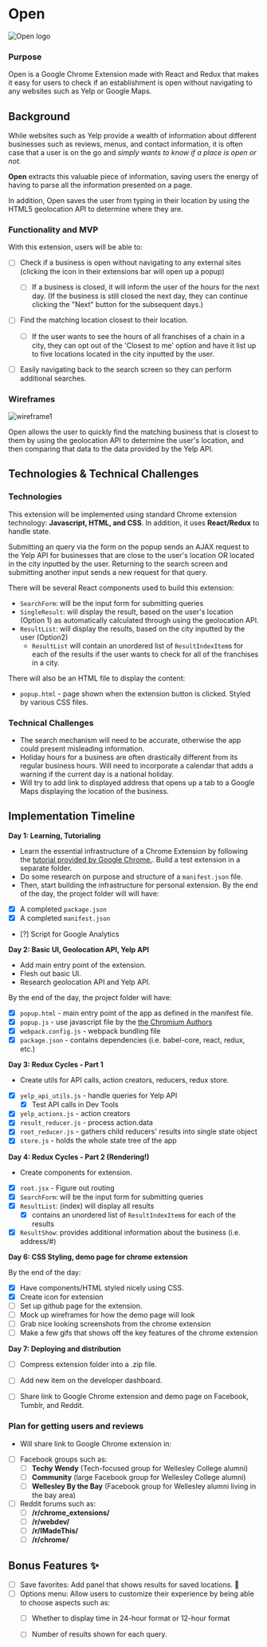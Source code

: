 # Open

![Open logo](http://res.cloudinary.com/liuffy/image/upload/c_scale,q_100,w_128/v1487453773/open_cursive_d0zsgn.png)

### Purpose 

Open is a Google Chrome Extension made with React and Redux that makes it easy for users to check if an establishment is open without navigating to any websites such as Yelp or Google Maps.


## Background

While websites such as Yelp provide a wealth of information about different businesses such as reviews, menus, and contact information, it is often case that a user is on the go and *simply wants to know if a place is open or not.* 

**Open** extracts this valuable piece of information, saving users the energy of having to parse all the information presented on a page. 

In addition, Open saves the user from typing in their location by using the HTML5 geolocation API to determine where they are.

### Functionality and MVP

With this extension, users will be able to:

- [ ] Check if a business is open without navigating to any external sites (clicking the icon in their extensions bar will open up a popup)
  - [ ] If a business is closed, it will inform the user of the hours for the next day. (If the business is still closed the next day, they can continue clicking the "Next" button for the subsequent days.)
- [ ] Find the matching location closest to their location. 
  - [ ] If the user wants to see the hours of all franchises of a chain in a city, they can opt out of the 'Closest to me' option and have it list up to five locations located in the city inputted by the user.  
- [ ] Easily navigating back to the search screen so they can perform additional searches. 


### Wireframes

![wireframe1](http://res.cloudinary.com/liuffy/image/upload/q_100/v1487531198/open_wireframe1_j3gufp.png)

Open allows the user to quickly find the matching business that is closest to them by using the geolocation API to determine the user's location, and then comparing that data to the data provided by the Yelp API. 


## Technologies & Technical Challenges 

### Technologies

This extension will be implemented using standard Chrome extension technology: **Javascript, HTML, and CSS**. In addition, it uses **React/Redux** to handle state.

Submitting an query via the form on the popup sends an AJAX request to the Yelp API for businesses that are close to the user's location OR located in the city inputted by the user. Returning to the search screen and submitting another input sends a new request for that query. 

There will be several React components used to build this extension: 

- `SearchForm`: will be the input form for submitting queries
- `SingleResult`: will display the result, based on the user's location (Option 1) as automatically calculated through using the geolocation API.
- `ResultList`: will display the results, based on the city inputted by the user (Option2)
  - `ResultList` will contain an unordered list of `ResultIndexItem`s for each of the results if the user wants to check for all of the franchises in a city. 

There will also be an HTML file to display the content:

- `popup.html` - page shown when the extension button is clicked. Styled by various CSS files.

### Technical Challenges

* The search mechanism will need to be accurate, otherwise the app could present misleading information. 
* Holiday hours for a business are often drastically different from its regular business hours. Will need to incorporate a calendar that adds a warning if the current day is a national holiday.
* Will try to add link to displayed address that opens up a tab to a Google Maps displaying the location of the business. 

## Implementation Timeline

**Day 1: Learning, Tutorialing**
* Learn the essential infrastructure of a Chrome Extension by following the [tutorial provided by Google Chrome.](https://developer.chrome.com/extensions/getstarted). Build a test extension in a separate folder. 
* Do some research on purpose and structure of a `manifest.json` file. 
* Then, start building the infrastructure for personal extension. By the end of the day, the project folder will will have:

- [X] A completed `package.json`
- [X] A completed `manifest.json`
- [?] Script for Google Analytics 

**Day 2: Basic UI, Geolocation API, Yelp API**
* Add main entry point of the extension. 
* Flesh out basic UI.
* Research geolocation API and Yelp API.

By the end of the day, the project folder will have:
- [X] `popup.html` - main entry point of the app as defined in the manifest file.
- [X] `popup.js` - use javascript file by the [the Chromium Authors](http://the-chromium-authors.software.informer.com/)
- [X] `webpack.config.js` - webpack bundling file
- [X] `package.json` - contains dependencies (i.e. babel-core, react, redux, etc.)

**Day 3: Redux Cycles - Part 1**
* Create utils for API calls, action creators, reducers, redux store.
- [X] `yelp_api_utils.js` - handle queries for Yelp API
  - [X] Test API calls in Dev Tools 
- [X] `yelp_actions.js` - action creators 
- [X] `result_reducer.js` - process action.data
- [X] `root_reducer.js` - gathers child reducers' results into single state object
- [X] `store.js` - holds the whole state tree of the app

**Day 4: Redux Cycles - Part 2 (Rendering!)**
* Create components for extension.
- [X] `root.jsx` - Figure out routing 
- [X] `SearchForm`: will be the input form for submitting queries
- [X] `ResultList`: (index) will display all results 
  - [X] contains an unordered list of `ResultIndexItem`s for each of the results
- [X] `ResultShow`: provides additional information about the business (i.e. address/#)

**Day 6: CSS Styling, demo page for chrome extension** 

By the end of the day:
- [X] Have components/HTML styled nicely using CSS.
- [X] Create icon for extension
- [ ] Set up github page for the extension.
- [ ] Mock up wireframes for how the demo page will look 
- [ ] Grab nice looking screenshots from the chrome extension
- [ ] Make a few gifs that shows off the key features of the chrome extension

**Day 7: Deploying and distribution**
- [ ] Compress extension folder into a .zip file. 
- [ ] Add new item on the developer dashboard.
- [ ] Share link to Google Chrome extension and demo page on Facebook, Tumblr, and Reddit. 


### Plan for getting users and reviews

- Will share link to Google Chrome extension in: 
- [ ] Facebook groups such as:
  - [ ] **Techy Wendy** (Tech-focused group for Wellesley College alumni) 
  - [ ] **Community** (large Facebook group for Wellesley College alumni) 
  - [ ] **Wellesley By the Bay** (Facebook group for Wellesley alumni living in the bay area) 
- [ ] Reddit forums such as:
  - [ ] **/r/chrome_extensions/**
  - [ ] **/r/webdev/**
  - [ ] **/r/IMadeThis/**
  - [ ] **/r/chrome/**

## Bonus Features :sparkles:

- [ ] Save favorites: Add panel that shows results for saved locations. :sparkling_heart:
- [ ] Options menu: Allow users to customize their experience by being able to choose aspects such as:
  - [ ] Whether to display time in 24-hour format or 12-hour format
  - [ ] Number of results shown for each query.

